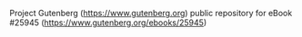 Project Gutenberg (https://www.gutenberg.org) public repository for eBook #25945 (https://www.gutenberg.org/ebooks/25945)
